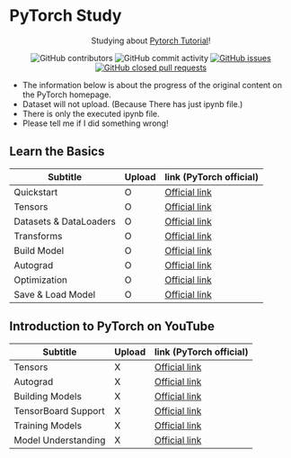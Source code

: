 # PyTorch Study
<div align="center">


Studying about [Pytorch Tutorial](https://pytorch.org/tutorials/)!<br>


![GitHub contributors](https://img.shields.io/github/contributors/Woni0204/PyTorchStudy)
![GitHub commit activity](https://img.shields.io/github/commit-activity/m/Woni0204/PyTorchStudy)
[![GitHub issues](https://img.shields.io/github/issues/Woni0204/PyTorchStudy?color=%232da44e)](https://github.com/Woni0204/PyTorchStudy/issues)
[![GitHub closed pull requests](https://img.shields.io/github/issues-pr-closed/Woni0204/PyTorchStudy?color=%238250df)](https://github.com/Woni0204/PyTorchStudy/pulls)


</div>

* The information below is about the progress of the original content on the PyTorch homepage.
* Dataset will not upload. (Because There has just ipynb file.)
* There is only the executed ipynb file.
* Please tell me if I did something wrong!

## Learn the Basics
| Subtitle | Upload | link (PyTorch official) |
| ------- | --- | ------ |
| Quickstart | O | [Official link](https://pytorch.org/tutorials/beginner/basics/quickstart_tutorial.html) |
| Tensors | O | [Official link](https://pytorch.org/tutorials/beginner/basics/tensorqs_tutorial.html) |
| Datasets & DataLoaders | O | [Official link](https://pytorch.org/tutorials/beginner/basics/data_tutorial.html) |
| Transforms | O | [Official link](https://pytorch.org/tutorials/beginner/basics/transforms_tutorial.html) |
| Build Model | O | [Official link](https://pytorch.org/tutorials/beginner/basics/buildmodel_tutorial.html) |
| Autograd | O | [Official link](https://pytorch.org/tutorials/beginner/basics/autogradqs_tutorial.html) |
| Optimization | O | [Official link](https://pytorch.org/tutorials/beginner/basics/optimization_tutorial.html) |
| Save & Load Model | O | [Official link](https://pytorch.org/tutorials/beginner/basics/saveloadrun_tutorial.html) |

## Introduction to PyTorch on YouTube
| Subtitle | Upload | link (PyTorch official) |
| ------- | --- | ------ |
| Tensors | X | [Official link](https://pytorch.org/tutorials/beginner/introyt/tensors_deeper_tutorial.html) |
| Autograd | X | [Official link](https://pytorch.org/tutorials/beginner/introyt/autogradyt_tutorial.html) |
| Building Models | X | [Official link](https://pytorch.org/tutorials/beginner/introyt/modelsyt_tutorial.html) |
| TensorBoard Support | X | [Official link](https://pytorch.org/tutorials/beginner/introyt/tensorboardyt_tutorial.html) |
| Training Models | X | [Official link](https://pytorch.org/tutorials/beginner/introyt/trainingyt.html) |
| Model Understanding | X | [Official link](https://pytorch.org/tutorials/beginner/introyt/captumyt.html) |
